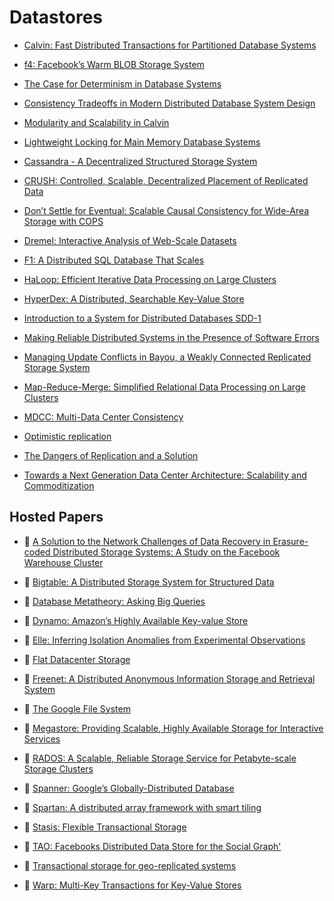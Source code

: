 # Datastores

* [Calvin: Fast Distributed Transactions for Partitioned Database Systems](http://cs.yale.edu/homes/thomson/publications/calvin-sigmod12.pdf)

* [f4: Facebook’s Warm BLOB Storage System](https://www.usenix.org/system/files/conference/osdi14/osdi14-paper-muralidhar.pdf)

* [The Case for Determinism in Database Systems](http://cs-www.cs.yale.edu/homes/dna/papers/determinism-vldb10.pdf)

* [Consistency Tradeoffs in Modern Distributed Database System Design](http://cs-www.cs.yale.edu/homes/dna/papers/abadi-pacelc.pdf)

* [Modularity and Scalability in Calvin](http://sites.computer.org/debull/A13june/calvin1.pdf)

* [Lightweight Locking for Main Memory Database Systems](http://cs-www.cs.yale.edu/homes/dna/papers/vll-vldb13.pdf)

* [Cassandra - A Decentralized Structured Storage System](http://citeseerx.ist.psu.edu/viewdoc/download?doi=10.1.1.161.6751&rep=rep1&type=pdf)

* [CRUSH: Controlled, Scalable, Decentralized Placement of Replicated Data](http://www.ssrc.ucsc.edu/Papers/weil-sc06.pdf)

* [Don’t Settle for Eventual: Scalable Causal Consistency for Wide-Area Storage with COPS](http://www.cs.cmu.edu/~dga/papers/cops-sosp2011.pdf)

* [Dremel: Interactive Analysis of Web-Scale Datasets](http://static.googleusercontent.com/media/research.google.com/en/us/pubs/archive/36632.pdf)

* [F1: A Distributed SQL Database That Scales](http://static.googleusercontent.com/media/research.google.com/en/us/pubs/archive/41344.pdf)

* [HaLoop: Efficient Iterative Data Processing on Large Clusters](http://homes.cs.washington.edu/~billhowe/pubs/HaLoop.pdf)

* [HyperDex: A Distributed, Searchable Key-Value Store](https://cs.uwaterloo.ca/~bernard/hyperdex.pdf)

* [Introduction to a System for Distributed Databases SDD-1](http://people.eecs.berkeley.edu/~wong/wong_pubs/wong73.pdf)

* [Making Reliable Distributed Systems in the Presence of Software Errors](http://www.erlang.org/download/armstrong_thesis_2003.pdf)

* [Managing Update Conflicts in Bayou, a Weakly Connected Replicated Storage System](http://www.cs.utexas.edu/~lorenzo/corsi/cs380d/papers/p172-terry.pdf)

* [Map-Reduce-Merge: Simplified Relational Data Processing on Large Clusters](http://www.cs.duke.edu/courses/cps399.28/current/papers/sigmod07-YangDasdanEtAl-map_reduce_merge.pdf)

* [MDCC: Multi-Data Center Consistency](https://amplab.cs.berkeley.edu/wp-content/uploads/2013/03/mdcc-eurosys13.pdf)

* [Optimistic replication](http://pages.cs.wisc.edu/~remzi/Classes/739/Spring2004/Papers/optimistic-survey.pdf)

* [The Dangers of Replication and a Solution](http://citeseerx.ist.psu.edu/viewdoc/download?doi=10.1.1.21.2707&rep=rep1&type=pdf)

* [Towards a Next Generation Data Center Architecture: Scalability and Commoditization](http://research.microsoft.com/pubs/79348/presto27-greenberg.pdf)

## Hosted Papers

* :scroll: [A Solution to the Network Challenges of Data Recovery in Erasure-coded Distributed Storage Systems: A Study on the Facebook Warehouse Cluster](network-challenges-of-data-recovery-in-erasure-coded-distributed-storage-systems.pdf)

* :scroll: [Bigtable: A Distributed Storage System for Structured Data](bigtable-a-distributed-storage-system-for-structured-data.pdf)

* :scroll: [Database Metatheory: Asking Big Queries](database-metatheory--asking-the-big-queries.pdf)

* :scroll: [Dynamo: Amazon’s Highly Available Key-value Store](dynamo-amazons-highly-available-key-value-store.pdf)

* :scroll: [Elle: Inferring Isolation Anomalies from Experimental Observations](elle-inferring-isolation-anomalies-from-experimental-observations.pdf)

* :scroll: [Flat Datacenter Storage](flat-datacenter-storage.pdf)

* :scroll: [Freenet: A Distributed Anonymous Information Storage and Retrieval System](freenet-a-distributed-anonymous-information-and-retrieval-system.pdf)

* :scroll: [The Google File System](the-google-file-system.pdf)

* :scroll: [Megastore: Providing Scalable, Highly Available Storage for Interactive Services](megastore-providing-scalable-highly-available-storage-for-interactive-services.pdf)

* :scroll: [RADOS: A Scalable, Reliable Storage Service for Petabyte-scale Storage Clusters](rados-a-scalable-reliable-storage-service-for-petabyte-scale-storage-clusters.pdf)

* :scroll: [Spanner: Google’s Globally-Distributed Database](spanner-google's-globally-distributed-database.pdf)

* :scroll: [Spartan: A distributed array framework with smart tiling](spartan-a-distributed-array-framework-with-smart-tiling.pdf)

* :scroll: [Stasis: Flexible Transactional Storage](stasis-flexible-transactional-storage.pdf)

* :scroll: [TAO: Facebooks Distributed Data Store for the Social Graph'](tao-facebook-distributed-datastore.pdf)

* :scroll: [Transactional storage for geo-replicated systems](transactional-storage-for-geo-replicated-systems.pdf)

* :scroll: [Warp: Multi-Key Transactions for Key-Value Stores](warp-multi-key-transactions-for-key-value-stores.pdf)

